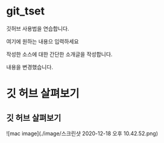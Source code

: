 # git_tset
깃허브 사용법을 연습합니다. 

여기에 원하는 내용으 입력하세요 

작성한 소스에 대한 간단한 소개글을 작성합니다.

내용을 변경했습니다. 

# 깃 허브 살펴보기 

## 깃 허브 살펴보기 

![mac image](./image/스크린샷 2020-12-18 오후 10.42.52.png)

